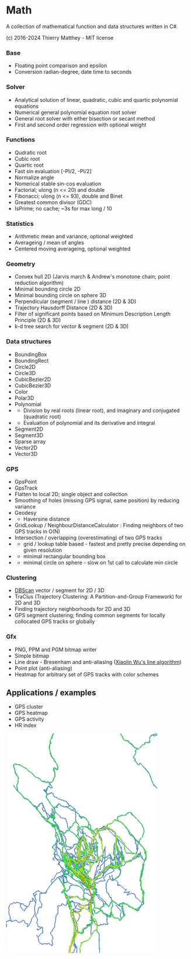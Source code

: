 # Math #

A collection of mathematical function and data structures written in C#. 

(c) 2016-2024 Thierry Matthey -  MIT license

### Base ###
* Floating point comparison and epsilon
* Conversion radian-degree, date time to seconds

### Solver ###
* Analytical solution of linear, quadratic, cubic and quartic polynomial equations
* Numerical general polynomial equation root solver
* General root solver with either bisection or secant method
* First and second order regression with optional weight

### Functions ###
* Qudratic root
* Cubic root
* Quartic root
* Fast sin evaluation [-PI/2, -PI/2]
* Normalize angle
* Nomerical stable sin-cos evaluation
* Factorial; ulong (n <= 20) and double
* Fibonacci; ulong (n <= 93), double and Binet
* Greatest common divisor (GDC)
* IsPrime; no cache; ~3s for max long / 10

### Statistics ###
* Arithmetic mean and variance, optional weighted
* Averageing / mean of angles
* Centered moving averageing, optional weighted

### Geometry ###
* Convex hull 2D (Jarvis march & Andrew's monotone chain; point reduction algorithm)
* Minimal bounding circle 2D
* Minimal bounding circle on sphere 3D
* Perpendicular (segment / line ) distance (2D & 3D)
* Trajectory Hausdorff Distance (2D & 3D)
* Filter of significant points based on Minimum Description Length Principle (2D & 3D)
* k-d tree search for vector & segment (2D & 3D)

### Data structures ###
* BoundingBox
* BoundingRect
* Circle2D
* Circle3D
* CubicBezier2D
* CubicBezier3D
* Color
* Polar3D
* Polynomial
* * Division by real roots (linear root), and imaginary and conjugated (quadratic root) 
* * Evaluation of polynomial and its derivative and integral
* Segment2D
* Segment3D
* Sparse array
* Vector2D
* Vector3D

### GPS ###
* GpsPoint
* GpsTrack
* Flatten to local 2D; single object and collection
* Smoothing of holes (missing GPS signal, same position) by reducing variance
* Geodesy
* * Haversine distance
* GridLookup / NeighbourDistanceCalculator : Finding neighbors of two GPS tracks in O(N)
* Intersection / overlapping (overestimating) of two GPS tracks
* * grid / lookup table based - fastest and pretty precise depending on given resolution
* * minimal rectangular bounding box 
* * minimal circle on sphere - slow on 1st call to calculate min circle 

### Clustering ###
* [DBScan](https://en.wikipedia.org/wiki/DBSCAN) vector / segment for 2D / 3D
* TraClus (Trajectory Clustering: A Partition-and-Group Framework) for 2D and 3D
* Finding trajectory neighborhoods for 2D and 3D
* GPS segment clustering; finding common segments for locally collocated GPS tracks or globally

### Gfx ###
* PNG, PPM and PGM bitmap writer
* Simple bitmap
* Line draw - Bresenham and anti-aliasing ([Xiaolin Wu's line algorithm](https://en.wikipedia.org/wiki/Xiaolin_Wu%27s_line_algorithm))
* Point plot (anti-aliasing)
* Heatmap for arbitrary set of GPS tracks with color schemes

## Applications / examples ##
* GPS cluster
* GPS heatmap
* GPS activity
* HR index

![heatmap.png](./doc/2412494808-heatmap.png)